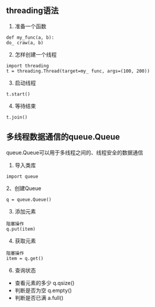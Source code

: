 ## threading语法

1. 准备一个函数
```
def my_func(a, b):
do_ craw(a, b)
```
2. 怎样创建一个线程
```
import threading
t = threading.Thread(target=my_ func, args=(100, 200))
```
3. 启动线程
```
t.start()
```
4. 等待结束
```
t.join()
```

## 多线程数据通信的queue.Queue
queue.Queue可以用于多线程之间的、线程安全的数据通信

1. 导入类库
```
import queue
```

2、创建Queue
```
q = queue.Queue()
```

3. 添加元素
```
阻塞操作
q.put(item)
```
4. 获取元素
```
阻塞操作
item = q.get()
```
6. 查询状态

* 查看元素的多少 q.qsize()
* 判断是否为空 q.empty()
* 判断是否已满 a.full()
